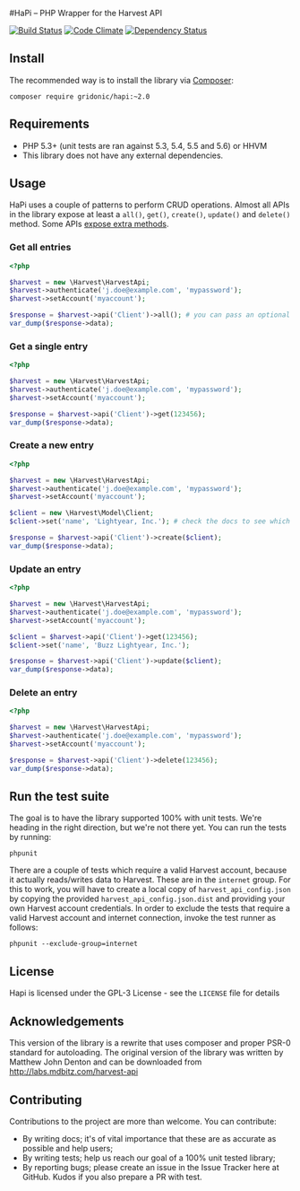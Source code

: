 #HaPi – PHP Wrapper for the Harvest API

[![Build Status](https://travis-ci.org/gridonic/hapi.svg?branch=master)](https://travis-ci.org/gridonic/hapi)
[![Code Climate](https://codeclimate.com/github/gridonic/hapi/badges/gpa.svg)](https://codeclimate.com/github/gridonic/hapi)
[![Dependency Status](https://www.versioneye.com/user/projects/54b59bf305064657eb0000c1/badge.svg?style=flat)](https://www.versioneye.com/user/projects/54b59bf305064657eb0000c1)

## Install

The recommended way is to install the library via [Composer](http://getcomposer.org):

    composer require gridonic/hapi:~2.0

## Requirements

 * PHP 5.3+ (unit tests are ran against 5.3, 5.4, 5.5 and 5.6) or HHVM
 * This library does not have any external dependencies.

## Usage

HaPi uses a couple of patterns to perform CRUD operations. Almost all APIs in the library expose at least a `all()`, `get()`, `create()`, `update()` and `delete()` method. Some APIs [expose extra methods](02_apis_and_methods.md).

### Get all entries

```php
<?php

$harvest = new \Harvest\HarvestApi;
$harvest->authenticate('j.doe@example.com', 'mypassword');
$harvest->setAccount('myaccount');

$response = $harvest->api('Client')->all(); # you can pass an optional updated_since (\DateTime instance)
var_dump($response->data);
```

### Get a single entry

```php
<?php

$harvest = new \Harvest\HarvestApi;
$harvest->authenticate('j.doe@example.com', 'mypassword');
$harvest->setAccount('myaccount');

$response = $harvest->api('Client')->get(123456);
var_dump($response->data);
```

### Create a new entry

```php
<?php

$harvest = new \Harvest\HarvestApi;
$harvest->authenticate('j.doe@example.com', 'mypassword');
$harvest->setAccount('myaccount');

$client = new \Harvest\Model\Client;
$client->set('name', 'Lightyear, Inc.'); # check the docs to see which properties are required for each API

$response = $harvest->api('Client')->create($client);
var_dump($response->data);
```

### Update an entry

```php
<?php

$harvest = new \Harvest\HarvestApi;
$harvest->authenticate('j.doe@example.com', 'mypassword');
$harvest->setAccount('myaccount');

$client = $harvest->api('Client')->get(123456);
$client->set('name', 'Buzz Lightyear, Inc.');

$response = $harvest->api('Client')->update($client);
var_dump($response->data);
```

### Delete an entry

```php
<?php

$harvest = new \Harvest\HarvestApi;
$harvest->authenticate('j.doe@example.com', 'mypassword');
$harvest->setAccount('myaccount');

$response = $harvest->api('Client')->delete(123456);
var_dump($response->data);
```

## Run the test suite

The goal is to have the library supported 100% with unit tests. We're heading in the right direction, but we're not there yet. You can run the tests by running:

    phpunit

There are a couple of tests which require a valid Harvest account, because it actually reads/writes data to Harvest. These are in the `internet` group. For this to work, you will have to create a local copy of ```harvest_api_config.json``` by copying the provided ```harvest_api_config.json.dist``` and providing your own Harvest account credentials. In order to exclude the tests that require a valid Harvest account and internet connection, invoke the test runner as follows:

    phpunit --exclude-group=internet

## License

Hapi is licensed under the GPL-3 License - see the `LICENSE` file for details

## Acknowledgements

This version of the library is a rewrite that uses composer and proper PSR-0 standard
for autoloading. The original version of the library was written by Matthew John Denton
and can be downloaded from http://labs.mdbitz.com/harvest-api

## Contributing

Contributions to the project are more than welcome. You can contribute:

 * By writing docs; it's of vital importance that these are as accurate as possible and help users;
 * By writing tests; help us reach our goal of a 100% unit tested library;
 * By reporting bugs; please create an issue in the Issue Tracker here at GitHub. Kudos if you also prepare a PR with test.